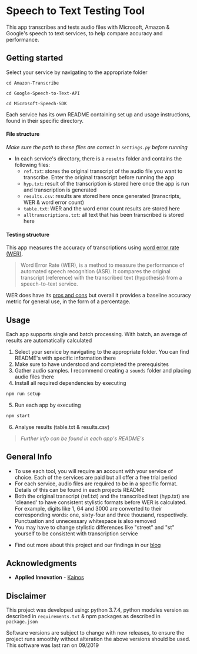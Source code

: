 # Speech to Text Testing Tool

This app transcribes and tests audio files with Microsoft, Amazon & Google's speech to text services, to help compare accuracy and performance.

## Getting started

Select your service by navigating to the appropriate folder

```
cd Amazon-Transcribe
```

```
cd Google-Speech-to-Text-API
```

```
cd Microsoft-Speech-SDK
```

Each service has its own README containing set up and usage instructions, found in their specific directory.

#### File structure

_Make sure the path to these files are correct in `settings.py` before running_

- In each service's directory, there is a `results` folder and contains the following files:
  - `ref.txt`: stores the original transcript of the audio file you want to transcribe. Enter the original transcript before running the app
  - `hyp.txt`: result of the transcription is stored here once the app is run and transcription is generated
  - `results.csv`: results are stored here once generated (transcripts, WER & word error count)
  - `table.txt`: WER and the word error count results are stored here
  - `alltranscriptions.txt`: all text that has been transcribed is stored here

#### Testing structure

This app measures the accuracy of transcriptions using [word error rate (WER)](https://martin-thoma.com/word-error-rate-calculation/).

> Word Error Rate (WER), is a method to measure the performance of automated speech recognition (ASR). It compares the original transcript (reference) with the transcribed text (hypothesis) from a speech-to-text service.

WER does have its [pros and cons](https://medium.com/descript/challenges-in-measuring-automatic-transcription-accuracy-f322bf5994f) but overall it provides a baseline accuracy metric for general use, in the form of a percentage.

## Usage

Each app supports single and batch processing. With batch, an average of results are automatically calculated

1. Select your service by navigating to the appropriate folder. You can find README's with specific information there
2. Make sure to have understood and completed the prerequisites
3. Gather audio samples. I recommend creating a `sounds` folder and placing audio files there
4. Install all required dependencies by executing

```sh
npm run setup
```

5. Run each app by executing

```sh
npm start
```

6. Analyse results (table.txt & results.csv)

> _Further info can be found in each app's README's_

## General Info

- To use each tool, you will require an account with your service of choice. Each of the services are paid but all offer a free trial period
- For each service, audio files are required to be in a specific format. Details of this can be found in each projects README
- Both the original transcript (ref.txt) and the transcribed text (hyp.txt) are 'cleaned' to have consistent stylistic formats before WER is calculated. For example, digits like 1, 64 and 3000 are converted to their corresponding words: one, sixty-four and three thousand, respectively. Punctuation and unnecessary whitespace is also removed
- You may have to change stylistic differences like "street" and "st" yourself to be consistent with transcription service

* Find out more about this project and our findings in our [blog](https://medium.com/kainos-applied-innovation)

## Acknowledgments

- **Applied Innovation** - [Kainos](https://www.kainos.com/)

## Disclaimer

This project was developed using: python 3.7.4, python modules version as described in `requirements.txt` & npm packages as described in `package.json`

Software versions are subject to change with new releases, to ensure the project runs smoothly without alteration the above versions should be used. This software was last ran on 09/2019
